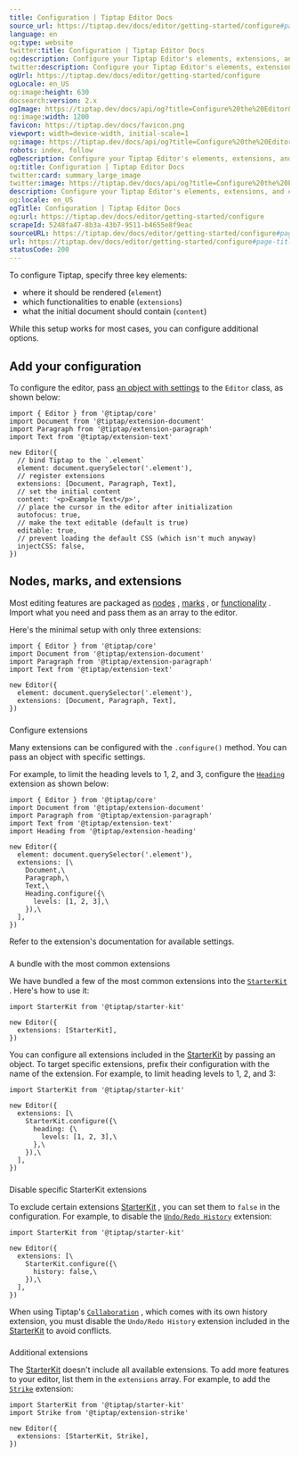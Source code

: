 ```yaml
---
title: Configuration | Tiptap Editor Docs
source_url: https://tiptap.dev/docs/editor/getting-started/configure#page-title
language: en
og:type: website
twitter:title: Configuration | Tiptap Editor Docs
og:description: Configure your Tiptap Editor's elements, extensions, and content settings. Learn more in our documentation!
twitter:description: Configure your Tiptap Editor's elements, extensions, and content settings. Learn more in our documentation!
ogUrl: https://tiptap.dev/docs/editor/getting-started/configure
ogLocale: en_US
og:image:height: 630
docsearch:version: 2.x
ogImage: https://tiptap.dev/docs/api/og?title=Configure%20the%20Editor&category=Editor
og:image:width: 1200
favicon: https://tiptap.dev/docs/favicon.png
viewport: width=device-width, initial-scale=1
og:image: https://tiptap.dev/docs/api/og?title=Configure%20the%20Editor&category=Editor
robots: index, follow
ogDescription: Configure your Tiptap Editor's elements, extensions, and content settings. Learn more in our documentation!
og:title: Configuration | Tiptap Editor Docs
twitter:card: summary_large_image
twitter:image: https://tiptap.dev/docs/api/og?title=Configure%20the%20Editor&category=Editor
description: Configure your Tiptap Editor's elements, extensions, and content settings. Learn more in our documentation!
og:locale: en_US
ogTitle: Configuration | Tiptap Editor Docs
og:url: https://tiptap.dev/docs/editor/getting-started/configure
scrapeId: 5248fa47-8b3a-43b7-9511-b4655e8f9eac
sourceURL: https://tiptap.dev/docs/editor/getting-started/configure#page-title
url: https://tiptap.dev/docs/editor/getting-started/configure#page-title
statusCode: 200
---
```


To configure Tiptap, specify three key elements:

*   where it should be rendered (`element`)
*   which functionalities to enable (`extensions`)
*   what the initial document should contain (`content`)

While this setup works for most cases, you can configure additional options.

[](https://tiptap.dev/docs/editor/getting-started/configure#add-your-configuration)
Add your configuration
----------------------------------------------------------------------------------------------------------

To configure the editor, pass [an object with settings](https://tiptap.dev/docs/editor/api/editor)
 to the `Editor` class, as shown below:

    import { Editor } from '@tiptap/core'
    import Document from '@tiptap/extension-document'
    import Paragraph from '@tiptap/extension-paragraph'
    import Text from '@tiptap/extension-text'
    
    new Editor({
      // bind Tiptap to the `.element`
      element: document.querySelector('.element'),
      // register extensions
      extensions: [Document, Paragraph, Text],
      // set the initial content
      content: '<p>Example Text</p>',
      // place the cursor in the editor after initialization
      autofocus: true,
      // make the text editable (default is true)
      editable: true,
      // prevent loading the default CSS (which isn't much anyway)
      injectCSS: false,
    })
    

[](https://tiptap.dev/docs/editor/getting-started/configure#nodes-marks-and-extensions)
Nodes, marks, and extensions
--------------------------------------------------------------------------------------------------------------------

Most editing features are packaged as [nodes](https://tiptap.dev/docs/editor/extensions/nodes)
, [marks](https://tiptap.dev/docs/editor/extensions/marks)
, or [functionality](https://tiptap.dev/docs/editor/extensions/functionality)
. Import what you need and pass them as an array to the editor.

Here's the minimal setup with only three extensions:

    import { Editor } from '@tiptap/core'
    import Document from '@tiptap/extension-document'
    import Paragraph from '@tiptap/extension-paragraph'
    import Text from '@tiptap/extension-text'
    
    new Editor({
      element: document.querySelector('.element'),
      extensions: [Document, Paragraph, Text],
    })
    

### [](https://tiptap.dev/docs/editor/getting-started/configure#configure-extensions)
Configure extensions

Many extensions can be configured with the `.configure()` method. You can pass an object with specific settings.

For example, to limit the heading levels to 1, 2, and 3, configure the [`Heading`](https://tiptap.dev/docs/editor/extensions/nodes/heading)
 extension as shown below:

    import { Editor } from '@tiptap/core'
    import Document from '@tiptap/extension-document'
    import Paragraph from '@tiptap/extension-paragraph'
    import Text from '@tiptap/extension-text'
    import Heading from '@tiptap/extension-heading'
    
    new Editor({
      element: document.querySelector('.element'),
      extensions: [\
        Document,\
        Paragraph,\
        Text,\
        Heading.configure({\
          levels: [1, 2, 3],\
        }),\
      ],
    })
    

Refer to the extension's documentation for available settings.

### [](https://tiptap.dev/docs/editor/getting-started/configure#a-bundle-with-the-most-common-extensions)
A bundle with the most common extensions

We have bundled a few of the most common extensions into the [`StarterKit`](https://tiptap.dev/docs/editor/extensions/functionality/starterkit)
. Here's how to use it:

    import StarterKit from '@tiptap/starter-kit'
    
    new Editor({
      extensions: [StarterKit],
    })
    

You can configure all extensions included in the [StarterKit](https://tiptap.dev/docs/editor/extensions/functionality/starterkit)
 by passing an object. To target specific extensions, prefix their configuration with the name of the extension. For example, to limit heading levels to 1, 2, and 3:

    import StarterKit from '@tiptap/starter-kit'
    
    new Editor({
      extensions: [\
        StarterKit.configure({\
          heading: {\
            levels: [1, 2, 3],\
          },\
        }),\
      ],
    })
    

### [](https://tiptap.dev/docs/editor/getting-started/configure#disable-specific-starterkit-extensions)
Disable specific StarterKit extensions

To exclude certain extensions [StarterKit](https://tiptap.dev/docs/editor/extensions/functionality/starterkit)
, you can set them to `false` in the configuration. For example, to disable the [`Undo/Redo History`](https://tiptap.dev/docs/editor/extensions/functionality/undo-redo)
 extension:

    import StarterKit from '@tiptap/starter-kit'
    
    new Editor({
      extensions: [\
        StarterKit.configure({\
          history: false,\
        }),\
      ],
    })
    

When using Tiptap's [`Collaboration`](https://tiptap.dev/docs/editor/extensions/functionality/collaboration)
, which comes with its own history extension, you must disable the `Undo/Redo History` extension included in the [StarterKit](https://tiptap.dev/docs/editor/extensions/functionality/starterkit)
 to avoid conflicts.

### [](https://tiptap.dev/docs/editor/getting-started/configure#additional-extensions)
Additional extensions

The [StarterKit](https://tiptap.dev/docs/editor/extensions/functionality/starterkit)
 doesn't include all available extensions. To add more features to your editor, list them in the `extensions` array. For example, to add the [`Strike`](https://tiptap.dev/docs/editor/extensions/marks/strike)
 extension:

    import StarterKit from '@tiptap/starter-kit'
    import Strike from '@tiptap/extension-strike'
    
    new Editor({
      extensions: [StarterKit, Strike],
    })